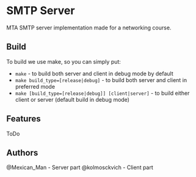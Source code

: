 # SMTP Server
MTA SMTP server implementation made for a networking course.

## Build
To build we use make, so you can simply put:
* `make` - to build both server and client in debug mode by default
* `make build_type=[release|debug]` - to build both server and client in preferred mode
* `make [build_type=[release|debug]] [client|server]` - to build either client or server (default build in debug mode)

## Features
ToDo

## Authors
@Mexican_Man - Server part
@kolmosckvich - Client part
